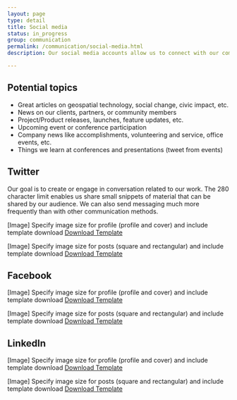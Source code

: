 ```yaml
---
layout: page
type: detail
title: Social media
status: in_progress
group: communication
permalink: /communication/social-media.html
description: Our social media accounts allow us to connect with our community in a personal way.

---
```

## Potential topics

- Great articles on geospatial technology, social change, civic impact, etc.
- News on our clients, partners, or community members
- Project/Product releases, launches, feature updates, etc.
- Upcoming event or conference participation
- Company news like accomplishments, volunteering and service, office events, etc.
- Things we learn at conferences and presentations (tweet from events)

## Twitter
Our goal is to create or engage in conversation related to our work. The 280 character limit enables us share small snippets of material that can be shared by our audience. We can also send messaging much more frequently than with other communication methods.

[Image]
Specify image size for profile (profile and cover) and include template download <a href="" download>Download Template</a>

[Image]
Specify image size for posts (square and rectangular) and include template download <a href="" download>Download Template</a>

## Facebook
[Image]
Specify image size for profile (profile and cover) and include template download <a href="" download>Download Template</a>

[Image]
Specify image size for posts (square and rectangular) and include template download <a href="" download>Download Template</a>

## LinkedIn
[Image]
Specify image size for profile (profile and cover) and include template download <a href="" download>Download Template</a>

[Image]
Specify image size for posts (square and rectangular) and include template download <a href="" download>Download Template</a>
